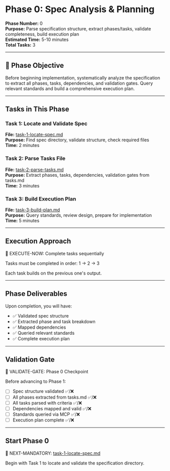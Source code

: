 # Phase 0: Spec Analysis & Planning

**Phase Number:** 0  
**Purpose:** Parse specification structure, extract phases/tasks, validate completeness, build execution plan  
**Estimated Time:** 5-10 minutes  
**Total Tasks:** 3

---

## 🎯 Phase Objective

Before beginning implementation, systematically analyze the specification to extract all phases, tasks, dependencies, and validation gates. Query relevant standards and build a comprehensive execution plan.

---

## Tasks in This Phase

### Task 1: Locate and Validate Spec
**File:** [task-1-locate-spec.md](task-1-locate-spec.md)  
**Purpose:** Find spec directory, validate structure, check required files  
**Time:** 2 minutes

### Task 2: Parse Tasks File
**File:** [task-2-parse-tasks.md](task-2-parse-tasks.md)  
**Purpose:** Extract phases, tasks, dependencies, validation gates from tasks.md  
**Time:** 3 minutes

### Task 3: Build Execution Plan
**File:** [task-3-build-plan.md](task-3-build-plan.md)  
**Purpose:** Query standards, review design, prepare for implementation  
**Time:** 5 minutes

---

## Execution Approach

🛑 EXECUTE-NOW: Complete tasks sequentially

Tasks must be completed in order:
1 → 2 → 3

Each task builds on the previous one's output.

---

## Phase Deliverables

Upon completion, you will have:
- ✅ Validated spec structure
- ✅ Extracted phase and task breakdown
- ✅ Mapped dependencies
- ✅ Queried relevant standards
- ✅ Complete execution plan

---

## Validation Gate

🛑 VALIDATE-GATE: Phase 0 Checkpoint

Before advancing to Phase 1:
- [ ] Spec structure validated ✅/❌
- [ ] All phases extracted from tasks.md ✅/❌
- [ ] All tasks parsed with criteria ✅/❌
- [ ] Dependencies mapped and valid ✅/❌
- [ ] Standards queried via MCP ✅/❌
- [ ] Execution plan complete ✅/❌

---

## Start Phase 0

🎯 NEXT-MANDATORY: [task-1-locate-spec.md](task-1-locate-spec.md)

Begin with Task 1 to locate and validate the specification directory.

